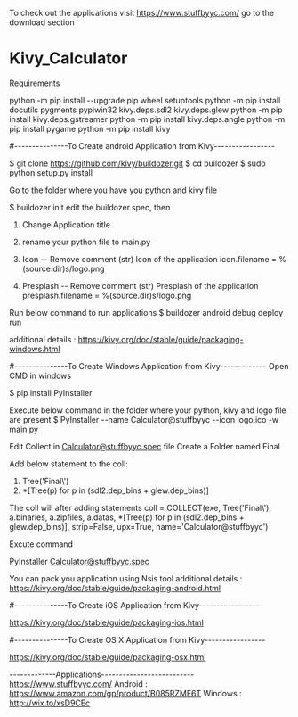 To check out the applications visit https://www.stuffbyyc.com/ go to the download section
# Kivy_Calculator

Requirements

python -m pip install --upgrade pip wheel setuptools
python -m pip install docutils pygments pypiwin32 kivy.deps.sdl2 kivy.deps.glew
python -m pip install kivy.deps.gstreamer
python -m pip install kivy.deps.angle
python -m pip install pygame
python -m pip install kivy

#---------------To Create android Application from Kivy-----------------

$ git clone https://github.com/kivy/buildozer.git
$ cd buildozer
$ sudo python setup.py install

Go to the folder where you have you python and kivy file

$ buildozer init
edit the buildozer.spec, then

1. Change Application title

2. rename your python file to main.py

3. Icon -- Remove comment 
(str) Icon of the application
icon.filename = %(source.dir)s/logo.png

4. Presplash -- Remove comment
(str) Presplash of the application
presplash.filename = %(source.dir)s/logo.png

Run below command to run applications
$ buildozer android debug deploy run   

additional details : https://kivy.org/doc/stable/guide/packaging-windows.html

#---------------To Create Windows Application from Kivy-------------
Open CMD in windows 

$ pip install PyInstaller

Execute below command in the folder where your python, kivy and logo file are present
$ PyInstaller --name Calculator@stuffbyyc --icon logo.ico -w main.py

Edit Collect in Calculator@stuffbyyc.spec file 
Create a Folder named Final

Add below statement to the coll:
1. Tree('Final\\')
2. *[Tree(p) for p in (sdl2.dep_bins + glew.dep_bins)]

The coll will after adding statements
coll = COLLECT(exe, Tree('Final\\'),
               a.binaries,
               a.zipfiles,
               a.datas,
               *[Tree(p) for p in (sdl2.dep_bins + glew.dep_bins)],
               strip=False,
               upx=True,
               name='Calculator@stuffbyyc')
               
Excute command

PyInstaller Calculator@stuffbyyc.spec

You can pack you application using Nsis tool
additional details : https://kivy.org/doc/stable/guide/packaging-android.html

#---------------To Create iOS Application from Kivy-----------------

https://kivy.org/doc/stable/guide/packaging-ios.html

#---------------To Create OS X Application from Kivy-----------------

https://kivy.org/doc/stable/guide/packaging-osx.html


-------------Applications--------------------------
https://www.stuffbyyc.com/ 
Android : https://www.amazon.com/gp/product/B085RZMF6T
Windows : http://wix.to/xsD9CEc

